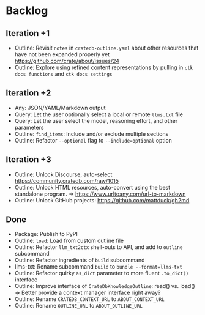 # Backlog

## Iteration +1
- Outline: Revisit `notes` in `cratedb-outline.yaml` about
  other resources that have not been expanded properly yet
  https://github.com/crate/about/issues/24
- Outline: Explore using refined content representations by
  pulling in `ctk docs functions` and `ctk docs settings`

## Iteration +2
- Any: JSON/YAML/Markdown output
- Query: Let the user optionally select a local or remote `llms.txt` file
- Query: Let the user select the model, reasoning effort, and other parameters
- Outline: `find_items`: Include and/or exclude multiple sections
- Outline: Refactor `--optional` flag to `--include=optional` option

## Iteration +3
- Outline: Unlock Discourse, auto-select https://community.cratedb.com/raw/1015
- Outline: Unlock HTML resources, auto-convert using the best standalone program.
  => https://www.urltoany.com/url-to-markdown
- Outline: Unlock GitHub projects: https://github.com/mattduck/gh2md

## Done
- Package: Publish to PyPI
- Outline: `load`: Load from custom outline file
- Outline: Refactor `llm_txt2ctx` shell-outs to API, and add to `outline` subcommand
- Outline: Refactor ingredients of `build` subcommand
- llms-txt: Rename subcommand `build` to `bundle --format=llms-txt`
- Outline: Refactor quirky `as_dict` parameter to more fluent `.to_dict()` interface
- Outline: Improve interface of `CrateDbKnowledgeOutline`: read() vs. load()
  => Better provide a context manager interface right away?
- Outline: Rename `CRATEDB_CONTEXT_URL` to `ABOUT_CONTEXT_URL`
- Outline: Rename `OUTLINE_URL` to `ABOUT_OUTLINE_URL`
